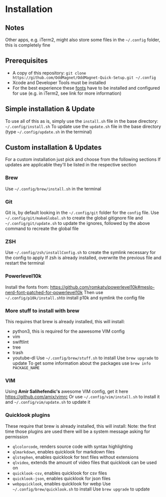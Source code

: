 # Installation
## Notes
Other apps, e.g. iTerm2, might also store some files in the `~/.config` folder, this is completely fine

## Prerequisites
- A copy of this repository: `git clone https://github.com/OddMagnet/OddMagnet-Quick-Setup.git ~/.config`
- Xcode and Developer Tools must be installed
- For the best experience these [fonts]( https://github.com/romkatv/powerlevel10k#meslo-nerd-font-patched-for-powerlevel10k) have to be installed and configured for use (e.g. in iTerm2, see link for more information)

## Simple installation & Update
To use all of this as is, simply use the `install.sh` file in the base directory: `~/.config/install.sh`
To update use the `update.sh` file in the base directory (type `~/.config/update.sh` in the terminal)

## Custom installation & Updates
For a custom installation just pick and choose from the following sections
If updates are applicable they'll be listed in the respective section

### Brew
Use `~/.config/brew/install.sh` in the terminal

### Git
Git is, by default looking in the `~/.config/git` folder for the `config` file.
Use `~/.config/git/makeGlobal.sh` to create the global gitignore file
and `~/.config/git/update.sh` to update the ignores, followed by the above command to recreate the global file

### ZSH
Use `~/.config/zsh/installConfig.sh` to create the symlink necessary for the config to apply
If zsh is already installed, overwrite the previous file and restart the terminal

### Powerlevel10k
Install the fonts from: https://github.com/romkatv/powerlevel10k#meslo-nerd-font-patched-for-powerlevel10k
Then use `~/.config/p10k/install.sh`to install p10k and symlink the config file

### More stuff to install with brew
This requires that brew is already installed, this will install:
- python3, this is required for the aawesome VIM config
- vim
- swiftlint 
- tree 
- trash 
- youtube-dl
Use `~/.config/brew/stuff.sh` to install
Use `brew upgrade` to update
To get some information about the packages use `brew info PACKAGE_NAME`

### VIM
Using **Amir Salihefendic's** awesome VIM config, get it here https://github.com/amix/vimrc
Or use `~/.config/vim/install.sh` to install it 
and `~/.config/vim/update.sh` to update it

### Quicklook plugins
These require that brew is already installed, this will install:
Note: the first time those plugins are used there will be a system message asking for permission
- `qlcolorcode`, renders source code with syntax highlighting
- `qlmarkdown`, enables quicklook for markdown files
- `qlstephen`, enables quicklook for text files without extensions
- `qlvideo`, extends the amount of video files that quicklook can be used on
- `quicklook-csv`, enables quicklook for csv files
- `quicklook-json`, enables quicklook for json files
- `webpquicklook`, enables quicklook for webp
Use `~/.config/brew/quicklook.sh` to install
Use `brew upgrade` to update
